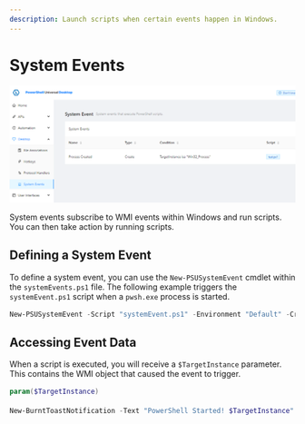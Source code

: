 ```yaml
---
description: Launch scripts when certain events happen in Windows.
---
```


# System Events

![System Events in the Admin Console](<../.gitbook/assets/image (314) (2) (1).png>)

System events subscribe to WMI events within Windows and run scripts. You can then take action by running scripts.&#x20;

## Defining a System Event

To define a system event, you can use the `New-PSUSystemEvent` cmdlet within the `systemEvents.ps1` file. The following example triggers the `systemEvent.ps1` script when a `pwsh.exe` process is started.

```powershell
New-PSUSystemEvent -Script "systemEvent.ps1" -Environment "Default" -Credential "Default" -Type "Create" -Condition "TargetInstance isa `"Win32_Process`" and TargetInstance.Name = `"pwsh.exe`"" -Name "PowerShell Started"
```

## Accessing Event Data

When a script is executed, you will receive a `$TargetInstance` parameter. This contains the WMI object that caused the event to trigger.&#x20;

```powershell
param($TargetInstance)

New-BurntToastNotification -Text "PowerShell Started! $TargetInstance"
```
